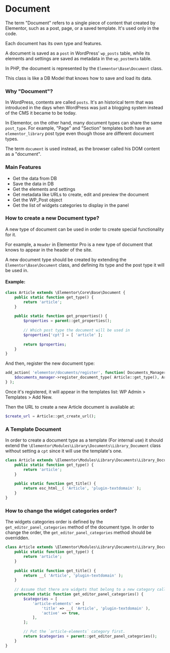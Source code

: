 # Document

The term "Document" refers to a single piece of content that created by Elementor, such as a post, page, or a saved template. It's used only in the code.

Each document has its own type and features.

A document is saved as a `post` in WordPress' `wp_posts` table, while its elements and settings are saved as metadata in the `wp_postmeta` table.

In PHP, the document is represented by the `Elementor\Base\Document` class.

This class is like a DB Model that knows how to save and load its data.

### Why "Document"?

In WordPress, contents are called `posts`. It's an historical term that was introduced in the days when WordPress was just a blogging system instead of the CMS it became to be today.

In Elementor, on the other hand, many document types can share the same `post_type`. For example, "Page" and "Section" templates both have an `elementor_library` post type even though those are different document types.

The term `document` is used instead, as the browser called his DOM content as a "document".

### Main Features

* Get the data from DB
* Save the data in DB
* Get the elements and settings
* Get metadata like URLs to create, edit and preview the document
* Get the WP_Post object
* Get the list of widgets categories to display in the panel

### How to create a new Document type?

A new type of document can be used in order to create special functionality for it.

For example, a `Header` in Elementor Pro is a new type of document that knows to appear in the header of the site.

A new document type should be created by extending the `Elementor\Base\Document` class, and defining its type and the post type it will be used in.

#### Example:
```php
class Article extends \Elementor\Core\Base\Document {
	public static function get_type() {
		return 'article';
	}
	
	public static function get_properties() {
		$properties = parent::get_properties();
	
		// Which post type the document will be used in
		$properties['cpt'] = [ 'article' ];
	
		return $properties;
	}
}
```

And then, register the new document type:

```php
add_action( 'elementor/documents/register', function( Documents_Manager $documents_manager ) {
	$documents_manager->register_document_type( Article::get_type(), Article::get_class_full_name() );
} );
```

Once it's registered, it will appear in the templates list: WP Admin > Templates > Add New.

Then the URL to create a new Article document is available at:
```php
$create_url = Article::get_create_url();
```
### A Template Document

In order to create a document type as a template (For internal use) it should extend the `\Elementor\Modules\Library\Documents\Library_Document` class without setting a `cpt` since it will use the template's one.

```php
class Article extends \Elementor\Modules\Library\Documents\Library_Document {
	public static function get_type() {
		return 'article';
	}
	
	public static function get_title() {
		return esc_html__( 'Article', 'plugin-textdomain' );
	}
}
```

### How to change the widget categories order?

The widgets categories order is defined by the `get_editor_panel_categories` method of the document type.
In order to change the order, the `get_editor_panel_categories` method should be overridden.

```php
class Article extends \Elementor\Modules\Library\Documents\Library_Document {
	public static function get_type() {
		return 'article';
	}
	
	public static function get_title() {
		return __( 'Article', 'plugin-textdomain' );
	}
	
	// Assume that there are widgets that belong to a new category called `article-elements`.
	protected static function get_editor_panel_categories() {
		$categories = [
			'article-elements' => [
				'title' => __( 'Article', 'plugin-textdomain' ),
				'active' => true,
			],
		];

		// Put the `article-elements` category first.
		return $categories + parent::get_editor_panel_categories();
	}
}
```

